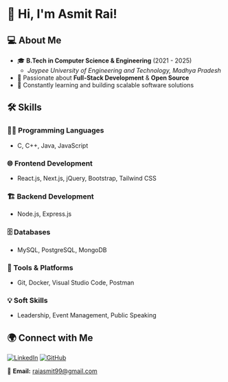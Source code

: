 # 👋 Hi, I'm Asmit Rai!

## 💻 About Me
- 🎓 **B.Tech in Computer Science & Engineering** (2021 - 2025) 
  - *Jaypee University of Engineering and Technology, Madhya Pradesh*
- 🌱 Passionate about **Full-Stack Development** & **Open Source**
- 🚀 Constantly learning and building scalable software solutions

## 🛠️ Skills

### 👨‍💻 Programming Languages
- C, C++, Java, JavaScript

### 🌐 Frontend Development
- React.js, Next.js, jQuery, Bootstrap, Tailwind CSS

### 🏗️ Backend Development
- Node.js, Express.js

### 🗄️ Databases
- MySQL, PostgreSQL, MongoDB

### 🔧 Tools & Platforms
- Git, Docker, Visual Studio Code, Postman

### 💡 Soft Skills
- Leadership, Event Management, Public Speaking

## 🌍 Connect with Me

[![LinkedIn](https://img.shields.io/badge/LinkedIn-blue?style=for-the-badge&logo=linkedin)](https://www.linkedin.com/in/asmit-rai-b4a614224) 
[![GitHub](https://img.shields.io/badge/GitHub-%2312100E.svg?style=for-the-badge&logo=github&logoColor=white)](https://github.com/Asmit-Rai)

📧 **Email:** raiasmit99@gmail.com  
